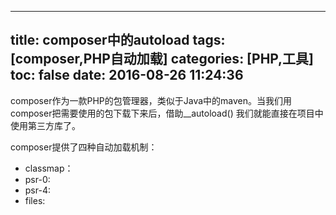 
---
title: composer中的autoload
tags: [composer,PHP自动加载]
categories: [PHP,工具]
toc: false
date: 2016-08-26 11:24:36
---

composer作为一款PHP的包管理器，类似于Java中的maven。当我们用composer把需要使用的包下载下来后，借助__autoload() 我们就能直接在项目中使用第三方库了。

composer提供了四种自动加载机制：

* classmap：
* psr-0:
* psr-4:
* files:

